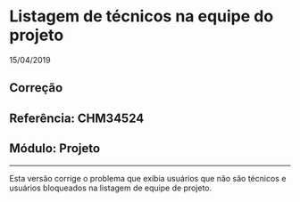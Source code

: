 # Listagem de técnicos na equipe do projeto
15/04/2019
## Correção
## Referência: CHM34524
## Módulo: Projeto
***

Esta versão corrige o problema que exibia usuários que não são técnicos e usuários bloqueados na listagem de equipe de projeto.